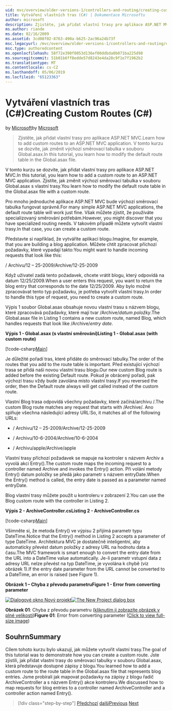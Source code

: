 ```yaml
---
uid: mvc/overview/older-versions-1/controllers-and-routing/creating-custom-routes-cs
title: Vytváření vlastních tras (C#) | Dokumentace Microsoftu
author: microsoft
description: Zjistěte, jak přidat vlastní trasy pro aplikace ASP.NET MVC. V tomto kurzu se dozvíte, jak změnit výchozí směrovací tabulka v souboru Global.asax.
ms.author: riande
ms.date: 02/16/2009
ms.assetid: 3cd08f02-8763-490a-b625-2ac96a24b73f
msc.legacyurl: /mvc/overview/older-versions-1/controllers-and-routing/creating-custom-routes-cs
msc.type: authoredcontent
ms.openlocfilehash: 58f72e390f0053d136ef00ddbda0b071ba225d98
ms.sourcegitcommit: 51b01b6ff8edde57d8243e4da28c9f1e7f1962b2
ms.translationtype: MT
ms.contentlocale: cs-CZ
ms.lasthandoff: 05/06/2019
ms.locfileid: "65123363"
---
```

# <a name="creating-custom-routes-c"></a><span data-ttu-id="76dac-104">Vytváření vlastních tras (C#)</span><span class="sxs-lookup"><span data-stu-id="76dac-104">Creating Custom Routes (C#)</span></span>

<span data-ttu-id="76dac-105">by [Microsoft](https://github.com/microsoft)</span><span class="sxs-lookup"><span data-stu-id="76dac-105">by [Microsoft](https://github.com/microsoft)</span></span>

> <span data-ttu-id="76dac-106">Zjistěte, jak přidat vlastní trasy pro aplikace ASP.NET MVC.</span><span class="sxs-lookup"><span data-stu-id="76dac-106">Learn how to add custom routes to an ASP.NET MVC application.</span></span> <span data-ttu-id="76dac-107">V tomto kurzu se dozvíte, jak změnit výchozí směrovací tabulka v souboru Global.asax.</span><span class="sxs-lookup"><span data-stu-id="76dac-107">In this tutorial, you learn how to modify the default route table in the Global.asax file.</span></span>

<span data-ttu-id="76dac-108">V tomto kurzu se dozvíte, jak přidat vlastní trasy pro aplikace ASP.NET MVC.</span><span class="sxs-lookup"><span data-stu-id="76dac-108">In this tutorial, you learn how to add a custom route to an ASP.NET MVC application.</span></span> <span data-ttu-id="76dac-109">Zjistíte, jak změnit výchozí směrovací tabulka v souboru Global.asax s vlastní trasy.</span><span class="sxs-lookup"><span data-stu-id="76dac-109">You learn how to modify the default route table in the Global.asax file with a custom route.</span></span>

<span data-ttu-id="76dac-110">Pro mnoho jednoduché aplikace ASP.NET MVC bude výchozí směrovací tabulka fungovat správně.</span><span class="sxs-lookup"><span data-stu-id="76dac-110">For many simple ASP.NET MVC applications, the default route table will work just fine.</span></span> <span data-ttu-id="76dac-111">Však můžete zjistit, že používáte specializovaný směrování potřebám.</span><span class="sxs-lookup"><span data-stu-id="76dac-111">However, you might discover that you have specialized routing needs.</span></span> <span data-ttu-id="76dac-112">V takovém případě můžete vytvořit vlastní trasy.</span><span class="sxs-lookup"><span data-stu-id="76dac-112">In that case, you can create a custom route.</span></span>

<span data-ttu-id="76dac-113">Představte si například, že vytváříte aplikaci blogu.</span><span class="sxs-lookup"><span data-stu-id="76dac-113">Imagine, for example, that you are building a blog application.</span></span> <span data-ttu-id="76dac-114">Můžete chtít zpracovat příchozí požadavky, které vypadají takto:</span><span class="sxs-lookup"><span data-stu-id="76dac-114">You might want to handle incoming requests that look like this:</span></span>

<span data-ttu-id="76dac-115">/ Archivu/12 – 25-2009</span><span class="sxs-lookup"><span data-stu-id="76dac-115">/Archive/12-25-2009</span></span>

<span data-ttu-id="76dac-116">Když uživatel zadá tento požadavek, chcete vrátit blogu, který odpovídá na datum 12/25/2009.</span><span class="sxs-lookup"><span data-stu-id="76dac-116">When a user enters this request, you want to return the blog entry that corresponds to the date 12/25/2009.</span></span> <span data-ttu-id="76dac-117">Aby bylo možné zpracovávat tento typ požadavku, je potřeba vytvořit vlastní trasy.</span><span class="sxs-lookup"><span data-stu-id="76dac-117">In order to handle this type of request, you need to create a custom route.</span></span>

<span data-ttu-id="76dac-118">Výpis 1 soubor Global.asax obsahuje novou vlastní trasu s názvem blogu, které zpracovává požadavky, které mají tvar /Archive/*datum položky*.</span><span class="sxs-lookup"><span data-stu-id="76dac-118">The Global.asax file in Listing 1 contains a new custom route, named Blog, which handles requests that look like /Archive/*entry date*.</span></span>

<span data-ttu-id="76dac-119">**Výpis 1 - Global.asax (s vlastní směrování)**</span><span class="sxs-lookup"><span data-stu-id="76dac-119">**Listing 1 - Global.asax (with custom route)**</span></span>

[!code-csharp[Main](creating-custom-routes-cs/samples/sample1.cs)]

<span data-ttu-id="76dac-120">Je důležité pořadí tras, které přidáte do směrovací tabulky.</span><span class="sxs-lookup"><span data-stu-id="76dac-120">The order of the routes that you add to the route table is important.</span></span> <span data-ttu-id="76dac-121">Před existující výchozí trasa se přidá naši novou vlastní trasu blogu.</span><span class="sxs-lookup"><span data-stu-id="76dac-121">Our new custom Blog route is added before the existing Default route.</span></span> <span data-ttu-id="76dac-122">Pokud je obrácený pořadí, pak výchozí trasu vždy bude zavolána místo vlastní trasy.</span><span class="sxs-lookup"><span data-stu-id="76dac-122">If you reversed the order, then the Default route always will get called instead of the custom route.</span></span>

<span data-ttu-id="76dac-123">Vlastní Blog trasa odpovídá všechny požadavky, které začíná/archivu /.</span><span class="sxs-lookup"><span data-stu-id="76dac-123">The custom Blog route matches any request that starts with /Archive/.</span></span> <span data-ttu-id="76dac-124">Ano splňuje všechna následující adresy URL:</span><span class="sxs-lookup"><span data-stu-id="76dac-124">So, it matches all of the following URLs:</span></span>

- <span data-ttu-id="76dac-125">/ Archivu/12 – 25-2009</span><span class="sxs-lookup"><span data-stu-id="76dac-125">/Archive/12-25-2009</span></span>

- <span data-ttu-id="76dac-126">/ Archivu/10-6-2004</span><span class="sxs-lookup"><span data-stu-id="76dac-126">/Archive/10-6-2004</span></span>

- <span data-ttu-id="76dac-127">/ Archivu/apple</span><span class="sxs-lookup"><span data-stu-id="76dac-127">/Archive/apple</span></span>

<span data-ttu-id="76dac-128">Vlastní trasy příchozí požadavek se mapuje na kontroler s názvem Archiv a vyvolá akci Entry().</span><span class="sxs-lookup"><span data-stu-id="76dac-128">The custom route maps the incoming request to a controller named Archive and invokes the Entry() action.</span></span> <span data-ttu-id="76dac-129">Při volání metody Entry() datum položky se předá jako parametr s názvem entryDate.</span><span class="sxs-lookup"><span data-stu-id="76dac-129">When the Entry() method is called, the entry date is passed as a parameter named entryDate.</span></span>

<span data-ttu-id="76dac-130">Blog vlastní trasy můžete použít u kontroleru v zobrazení 2.</span><span class="sxs-lookup"><span data-stu-id="76dac-130">You can use the Blog custom route with the controller in Listing 2.</span></span>

<span data-ttu-id="76dac-131">**Výpis 2 - ArchiveController.cs**</span><span class="sxs-lookup"><span data-stu-id="76dac-131">**Listing 2 - ArchiveController.cs**</span></span>

[!code-csharp[Main](creating-custom-routes-cs/samples/sample2.cs)]

<span data-ttu-id="76dac-132">Všimněte si, že metoda Entry() ve výpisu 2 přijímá parametr typu DateTime.</span><span class="sxs-lookup"><span data-stu-id="76dac-132">Notice that the Entry() method in Listing 2 accepts a parameter of type DateTime.</span></span> <span data-ttu-id="76dac-133">Architektura MVC je dostatečně inteligentní, aby automaticky převést datum položky z adresy URL na hodnotu data a času.</span><span class="sxs-lookup"><span data-stu-id="76dac-133">The MVC framework is smart enough to convert the entry date from the URL into a DateTime value automatically.</span></span> <span data-ttu-id="76dac-134">Je-li parametr vstupní data z adresy URL nelze převést na typ DateTime, je vyvolána k chybě (viz obrázek 1).</span><span class="sxs-lookup"><span data-stu-id="76dac-134">If the entry date parameter from the URL cannot be converted to a DateTime, an error is raised (see Figure 1).</span></span>

<span data-ttu-id="76dac-135">**Obrázek 1 – Chyba z převodu parametru**</span><span class="sxs-lookup"><span data-stu-id="76dac-135">**Figure 1 - Error from converting parameter**</span></span>

<span data-ttu-id="76dac-136">[![Dialogové okno Nový projekt](creating-custom-routes-cs/_static/image1.jpg)](creating-custom-routes-cs/_static/image1.png)</span><span class="sxs-lookup"><span data-stu-id="76dac-136">[![The New Project dialog box](creating-custom-routes-cs/_static/image1.jpg)](creating-custom-routes-cs/_static/image1.png)</span></span>

<span data-ttu-id="76dac-137">**Obrázek 01**: Chyba z převodu parametru ([kliknutím ji zobrazíte obrázek v plné velikosti](creating-custom-routes-cs/_static/image2.png))</span><span class="sxs-lookup"><span data-stu-id="76dac-137">**Figure 01**: Error from converting parameter ([Click to view full-size image](creating-custom-routes-cs/_static/image2.png))</span></span>

## <a name="summary"></a><span data-ttu-id="76dac-138">Souhrn</span><span class="sxs-lookup"><span data-stu-id="76dac-138">Summary</span></span>

<span data-ttu-id="76dac-139">Cílem tohoto kurzu bylo ukazují, jak můžete vytvořit vlastní trasy.</span><span class="sxs-lookup"><span data-stu-id="76dac-139">The goal of this tutorial was to demonstrate how you can create a custom route.</span></span> <span data-ttu-id="76dac-140">Jste zjistili, jak přidat vlastní trasy do směrovací tabulky v souboru Global.asax, která představuje dostupné zápisy z blogu.</span><span class="sxs-lookup"><span data-stu-id="76dac-140">You learned how to add a custom route to the route table in the Global.asax file that represents blog entries.</span></span> <span data-ttu-id="76dac-141">Jsme probírali jak mapovat požadavky na zápisy z blogu řadič ArchiveController a s názvem Entry() akce kontroleru.</span><span class="sxs-lookup"><span data-stu-id="76dac-141">We discussed how to map requests for blog entries to a controller named ArchiveController and a controller action named Entry().</span></span>

> [!div class="step-by-step"]
> <span data-ttu-id="76dac-142">[Předchozí](aspnet-mvc-controllers-overview-cs.md)
> [další](creating-a-route-constraint-cs.md)</span><span class="sxs-lookup"><span data-stu-id="76dac-142">[Previous](aspnet-mvc-controllers-overview-cs.md)
[Next](creating-a-route-constraint-cs.md)</span></span>

